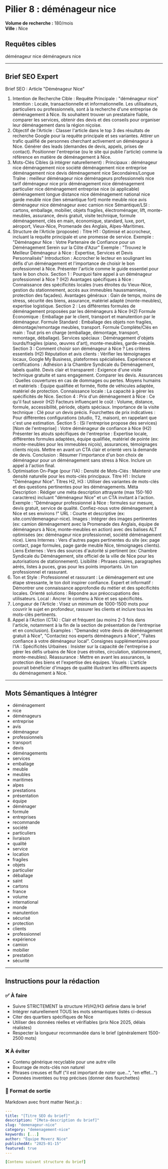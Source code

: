 # Pilier 8 : déménageur nice

**Volume de recherche :** 180/mois  
**Ville :** Nice

## Requêtes cibles

déménageur nice
déménageurs nice

---

## Brief SEO Expert

Brief SEO : Article "Déménageur Nice"
1. Intention de Recherche Cible :
Requête Principale : "déménageur nice"
Intention : Locale, transactionnelle et informationnelle. Les utilisateurs, particuliers ou professionnels, sont à la recherche d'une entreprise de déménagement à Nice. Ils souhaitent trouver un prestataire fiable, comparer les services, obtenir des devis et des conseils pour organiser leur déménagement dans la région niçoise.
2. Objectif de l'Article :
Classer l'article dans le top 3 des résultats de recherche Google pour la requête principale et ses variantes.
Attirer un trafic qualifié de personnes cherchant activement un déménageur à Nice.
Générer des leads (demandes de devis, appels, prises de contact).
Positionner l'entreprise (ou le site qui publie l'article) comme la référence en matière de déménagement à Nice.
3. Mots-Clés Cibles (à intégrer naturellement) :
Principaux :
déménageur nice
déménagement nice
société déménagement nice
entreprise déménagement nice
devis déménagement nice
Secondaires/Longue Traîne :
meilleur déménageur nice
déménageurs professionnels nice
tarif déménageur nice
prix déménagement nice
déménagement particulier nice
déménagement entreprise nice (si applicable)
déménagement longue distance nice
déménagement national nice
garde meuble nice (lien sémantique fort)
monte meuble nice
avis déménageur nice
déménageur avec camion nice
Sémantique/LSI :
cartons, emballage, mobilier, objets fragiles, électroménager, lift, monte-meubles, assurance, devis gratuit, visite technique, formule déménagement, clés en main, économique, standard, luxe, port, aéroport, Vieux-Nice, Promenade des Anglais, Alpes-Maritimes.
4. Structure de l'Article (proposée) :
Titre H1 : Optimisé et accrocheur, incluant la requête principale et une promesse de service.
Exemple : "Déménageur Nice : Votre Partenaire de Confiance pour un Déménagement Serein sur la Côte d'Azur"
Exemple : "Trouvez le Meilleur Déménageur à Nice : Expertise, Services et Devis Personnalisés"
Introduction : Accrocher le lecteur en soulignant les défis d'un déménagement et l'importance de choisir le bon professionnel à Nice. Présenter l'article comme le guide essentiel pour faire le bon choix.
Section 1 : Pourquoi faire appel à un déménageur professionnel à Nice ? (H2)
Avantages spécifiques à Nice : Connaissance des spécificités locales (rues étroites du Vieux-Nice, gestion du stationnement, accès aux immeubles haussmanniens, protection des façades).
Avantages généraux : Gain de temps, moins de stress, sécurité des biens, assurance, matériel adapté (monte-meubles), expertise logistique.
Section 2 : Les différentes formules de déménagement proposées par les déménageurs à Nice (H2)
Formule Économique : Emballage par le client, transport et manutention par le déménageur.
Formule Standard : Emballage des objets non fragiles, démontage/remontage meubles, transport.
Formule Complète/Clés en main : Tout pris en charge (emballage, démontage, transport, remontage, déballage).
Services spéciaux : Déménagement d'objets lourds/fragiles (piano, œuvres d'art), monte-meubles, garde-meuble.
Section 3 : Comment choisir son déménageur à Nice ? Les critères essentiels (H2)
Réputation et avis clients : Vérifier les témoignages locaux, Google My Business, plateformes spécialisées.
Expérience et certifications : Adhésion à la Chambre Syndicale du Déménagement, labels qualité.
Devis clair et transparent : Exigence d'une visite technique gratuite et sans engagement. Comparer les devis.
Assurances : Quelles couvertures en cas de dommages ou pertes.
Moyens humains et matériels : Équipe qualifiée et formée, flotte de véhicules adaptée, matériel de protection.
Connaissance locale : La capacité à gérer les spécificités de Nice.
Section 4 : Prix d'un déménagement à Nice : Ce qu'il faut savoir (H2)
Facteurs influençant le coût : Volume, distance, formule, accessibilité, période, objets spéciaux.
Importance de la visite technique : Clé pour un devis précis.
Fourchettes de prix indicatives : Pour différentes configurations (studio, T2, maison), en rappelant que c'est une estimation.
Section 5 : (Si l'entreprise propose des services) [Nom de l'entreprise] : Votre déménageur de confiance à Nice (H2)
Présenter les atouts spécifiques de l'entreprise : Expertise locale, différentes formules adaptées, équipe qualifiée, matériel de pointe (ex: monte-meubles pour les immeubles niçois), assurances, témoignages clients niçois.
Mettre en avant un CTA clair et orienté vers la demande de devis.
Conclusion : Résumer l'importance d'un bon choix de déménageur pour un déménagement sans stress à Nice. Inclure un appel à l'action final.
5. Optimisation On-Page (pour l'IA) :
Densité de Mots-Clés : Maintenir une densité naturelle pour les mots-clés principaux.
Titre H1 : Inclure "Déménageur Nice".
Titres H2, H3 : Utiliser des variantes de mots-clés et des questions pertinentes pour les déménagements.
Méta Description : Rédiger une méta description attrayante (max 150-160 caractères) incluant "déménageur Nice" et un CTA invitant à l'action.
Exemple : "Déménageur professionnel à Nice : formules sur mesure, devis gratuit, service de qualité. Confiez-nous votre déménagement à Nice et ses environs !"
URL : Courte et descriptive (ex: site.com/demenageur-nice).
Images : Intégrer des images pertinentes (ex: camion déménagement avec la Promenade des Anglais, équipe de déménageurs à Nice, monte-meubles en action) avec des balises ALT optimisées (ex: déménageur nice professionnel, société déménagement nice).
Liens Internes : Vers d'autres pages pertinentes du site (ex: page contact, page formules, page garde meuble Nice, témoignages clients).
Liens Externes : Vers des sources d'autorité si pertinent (ex: Chambre Syndicale du Déménagement, site officiel de la ville de Nice pour les autorisations de stationnement).
Lisibilité : Phrases claires, paragraphes aérés, listes à puces, gras pour les points importants. Un ton professionnel et rassurant.
6. Ton et Style :
Professionnel et rassurant : Le déménagement est une étape stressante, le ton doit inspirer confiance.
Expert et informatif : Démontrer une connaissance approfondie du métier et des spécificités locales.
Orienté solutions : Répondre aux préoccupations des utilisateurs.
Local : Ancrer le contenu à Nice et ses spécificités.
7. Longueur de l'Article :
Visez un minimum de 1000-1500 mots pour couvrir le sujet en profondeur, rassurer les clients et inclure tous les mots-clés pertinents.
8. Appel à l'Action (CTA) :
Clair et fréquent (au moins 2-3 fois dans l'article, notamment à la fin de la section de présentation de l'entreprise et en conclusion).
Examples : "Demandez votre devis de déménagement gratuit à Nice", "Contactez nos experts déménageurs à Nice", "Faites confiance à votre déménageur local".
Consignes supplémentaires pour l'IA :
Spécificités Urbaines : Insister sur la capacité de l'entreprise à gérer les défis urbains de Nice (rues étroites, circulation, stationnement, monte-meubles).
Réassurance : Mettre en avant les assurances, la protection des biens et l'expertise des équipes.
Visuels : L'article pourrait bénéficier d'images de qualité illustrant les différents aspects du déménagement à Nice. `

---

## Mots Sémantiques à Intégrer

- déménagement
- nice
- déménageurs
- entreprise
- avis
- déménageur
- professionnels
- transport
- devis
- déménagements
- services
- emballage
- meuble
- meubles
- maritimes
- alpes
- prestations
- présentation
- équipe
- déménager
- formule
- entreprises
- recommande
- société
- particuliers
- livraison
- qualité
- service
- location
- fragiles
- objets
- particulier
- déballage
- saint
- cartons
- france
- volume
- international
- monde
- manutention
- sécurisé
- protection
- clients
- professionnel
- expérience
- camion
- mobilier
- prestation
- sécurité

---

## Instructions pour la rédaction

### ✅ À faire
- Suivre STRICTEMENT la structure H1/H2/H3 définie dans le brief
- Intégrer naturellement TOUS les mots sémantiques listés ci-dessus
- Citer des quartiers spécifiques de Nice
- Utiliser des données réelles et vérifiables (prix Nice 2025, délais réalistes)
- Respecter la longueur recommandée dans le brief (généralement 1500-2500 mots)

### ❌ À éviter
- Contenu générique recyclable pour une autre ville
- Bourrage de mots-clés non naturel
- Phrases creuses et fluff ("il est important de noter que...", "en effet...")
- Données inventées ou trop précises (donner des fourchettes)

### 🎯 Format de sortie
Markdown avec front matter Next.js :

```yaml
---
title: "[Titre SEO du brief]"
description: "[Meta-description du brief]"
slug: "demenageur-nice"
category: "demenagement-nice"
keywords: [...]
author: "Équipe Moverz Nice"
publishedAt: "2025-01-15"
featured: true
---

[Contenu suivant structure du brief]
```
